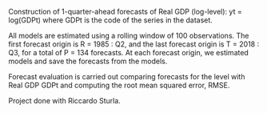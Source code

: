 Construction of 1-quarter-ahead forecasts of Real GDP (log-level): yt = log(GDPt) where
GDPt is the code of the series in the dataset.

All models are estimated using a rolling window of 100 observations. The first forecast origin
is R = 1985 : Q2, and the last forecast origin is T = 2018 : Q3, for a total of P = 134 forecasts. At
each forecast origin, we estimated models and save the forecasts from the models.

Forecast evaluation is carried out comparing forecasts for the level with Real GDP GDPt and
computing the root mean squared error, RMSE.

Project done with Riccardo Sturla.
